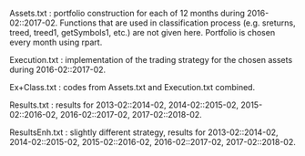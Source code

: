 Assets.txt : portfolio construction for each of 12 months during 2016-02::2017-02. Functions that are used in classification process (e.g. sreturns, treed, treed1, getSymbols1, etc.) are not given here. Portfolio is chosen every month using rpart.

Execution.txt : implementation of the trading strategy for the chosen assets during 2016-02::2017-02.

Ex+Class.txt : codes from Assets.txt and Execution.txt combined.

Results.txt : results for 2013-02::2014-02, 2014-02::2015-02, 2015-02::2016-02, 2016-02::2017-02, 2017-02::2018-02.

ResultsEnh.txt : slightly different strategy, results for 2013-02::2014-02, 2014-02::2015-02, 2015-02::2016-02, 2016-02::2017-02, 2017-02::2018-02.
